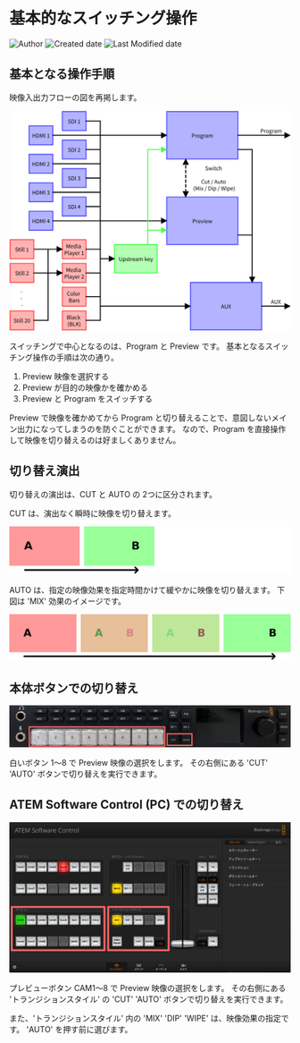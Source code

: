 # 基本的なスイッチング操作

![Author](https://img.shields.io/badge/Author-aKuad-brightgreen)
![Created date](https://img.shields.io/badge/Created-2023%2F08%2F30-blue)
![Last Modified date](https://img.shields.io/badge/Last%20Modified-2023%2F09%2F01-blue)

## 基本となる操作手順

映像入出力フローの図を再掲します。

![ATEM Video flow diagram](./media/atem-videoio-draw.svg ':size=700')

スイッチングで中心となるのは、Program と Preview です。
基本となるスイッチング操作の手順は次の通り。

1. Preview 映像を選択する
2. Preview が目的の映像かを確かめる
3. Preview と Program をスイッチする

Preview で映像を確かめてから Program と切り替えることで、意図しないメイン出力になってしまうのを防ぐことができます。
なので、Program を直接操作して映像を切り替えるのは好ましくありません。

## 切り替え演出

切り替えの演出は、CUT と AUTO の 2つに区分されます。

CUT は、演出なく瞬時に映像を切り替えます。

![Transition image - CUT](./media/trans-cut.webp ':size=700')

AUTO は、指定の映像効果を指定時間かけて緩やかに映像を切り替えます。
下図は 'MIX' 効果のイメージです。

![Transition image - MIX](./media/trans-mix.webp ':size=700')

## 本体ボタンでの切り替え

![Machine interface](./media/switch-body.webp ':size=700')

白いボタン 1〜8 で Preview 映像の選択をします。
その右側にある 'CUT' 'AUTO' ボタンで切り替えを実行できます。

## ATEM Software Control (PC) での切り替え

![PC interface](./media/switch-pc.webp ':size=700')

プレビューボタン CAM1〜8 で Preview 映像の選択をします。
その右側にある 'トランジションスタイル' の 'CUT' 'AUTO' ボタンで切り替えを実行できます。

また、'トランジションスタイル' 内の 'MIX' 'DIP' 'WIPE' は、映像効果の指定です。
'AUTO' を押す前に選びます。
